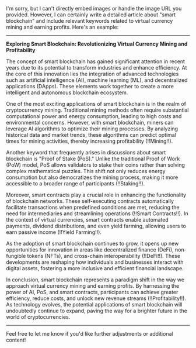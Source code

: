 I'm sorry, but I can't directly embed images or handle the image URL you provided. However, I can certainly write a detailed article about "smart blockchain" and include relevant keywords related to virtual currency mining and earning profits. Here's an example:

---

**Exploring Smart Blockchain: Revolutionizing Virtual Currency Mining and Profitability**

The concept of smart blockchain has gained significant attention in recent years due to its potential to transform industries and enhance efficiency. At the core of this innovation lies the integration of advanced technologies such as artificial intelligence (AI), machine learning (ML), and decentralized applications (DApps). These elements work together to create a more intelligent and autonomous blockchain ecosystem.

One of the most exciting applications of smart blockchain is in the realm of cryptocurrency mining. Traditional mining methods often require substantial computational power and energy consumption, leading to high costs and environmental concerns. However, with smart blockchain, miners can leverage AI algorithms to optimize their mining processes. By analyzing historical data and market trends, these algorithms can predict optimal times for mining activities, thereby increasing profitability (!!Mining!!).

Another keyword that frequently arises in discussions about smart blockchain is "Proof of Stake (PoS)." Unlike the traditional Proof of Work (PoW) model, PoS allows validators to stake their coins rather than solving complex mathematical puzzles. This shift not only reduces energy consumption but also democratizes the mining process, making it more accessible to a broader range of participants (!!Staking!!).

Moreover, smart contracts play a crucial role in enhancing the functionality of blockchain networks. These self-executing contracts automatically facilitate transactions when predefined conditions are met, reducing the need for intermediaries and streamlining operations (!!Smart Contracts!!). In the context of virtual currencies, smart contracts enable automated payments, dividend distributions, and even yield farming, allowing users to earn passive income (!!Yield Farming!!).

As the adoption of smart blockchain continues to grow, it opens up new opportunities for innovation in areas like decentralized finance (DeFi), non-fungible tokens (NFTs), and cross-chain interoperability (!!DeFi!!). These developments are reshaping how individuals and businesses interact with digital assets, fostering a more inclusive and efficient financial landscape.

In conclusion, smart blockchain represents a paradigm shift in the way we approach virtual currency mining and earning profits. By harnessing the power of AI, PoS, and smart contracts, participants can achieve greater efficiency, reduce costs, and unlock new revenue streams (!!Profitability!!). As technology evolves, the potential applications of smart blockchain will undoubtedly continue to expand, paving the way for a brighter future in the world of cryptocurrencies.

--- 

Feel free to let me know if you'd like further adjustments or additional content!